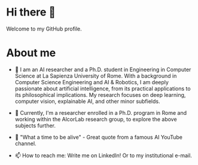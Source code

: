 # Hi there 👋

Welcome to my GitHub profile.
<!--
**PietroManganelliConforti/PietroManganelliConforti** is a ✨ _special_ ✨ repository because its `README.md` (this file) appears on your GitHub profile.

Here are some ideas to get you started:

- 🔭 I’m currently working on ...
- 🌱 I’m currently learning ...
- 👯 I’m looking to collaborate on ...
- 🤔 I’m looking for help with ...
- 💬 Ask me about ...
- 📫 How to reach me: ...
- 😄 Pronouns: ...
- ⚡ Fun fact: ...
-->
# About me

- 🌱 I am an AI researcher and a Ph.D. student in Engineering in Computer Science at La Sapienza University of Rome. With a background in Computer Science Engineering and AI & Robotics, I am deeply passionate about artificial intelligence, from its practical applications to its philosophical implications. My research focuses on deep learning, computer vision, explainable AI, and other minor subfields.

- 🔭 Currently, I'm a researcher enrolled in a Ph.D. program in Rome and working within the AlcorLab research group, to explore the above subjects further.

- 💬 "What a time to be alive" - Great quote from a famous AI YouTube channel.

- 📫 How to reach me: Write me on LinkedIn! Or to my institutional e-mail.

